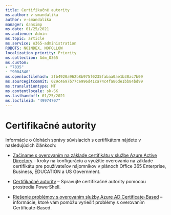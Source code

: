 ```yaml
---
title: Certifikačné autority
ms.author: v-smandalika
author: v-smandalika
manager: dansimp
ms.date: 01/25/2021
ms.audience: Admin
ms.topic: article
ms.service: o365-administration
ROBOTS: NOINDEX, NOFOLLOW
localization_priority: Priority
ms.collection: Adm_O365
ms.custom:
- "7835"
- "9004340"
ms.openlocfilehash: 3fb4920a962b8b975f0235fabaa0ae1b38ac7b09
ms.sourcegitcommit: 029c4697b77ce996d41ca74c4fa86de1bb84bd99
ms.translationtype: MT
ms.contentlocale: sk-SK
ms.lasthandoff: 01/25/2021
ms.locfileid: "49974707"
---
```

# <a name="certificate-authorities"></a>Certifikačné autority

Informácie o úlohách správy súvisiacich s certifikátom nájdete v nasledujúcich článkoch:

- [Začíname s overovaním na základe certifikátu v službe Azure Active Directory](https://docs.microsoft.com/azure/active-directory/authentication/active-directory-certificate-based-authentication-get-started#:~:text=Certificate-based)  – kroky na konfiguráciu a využitie overovania na základe certifikátu pre používateľov nájomníkov v plánoch Office 365 Enterprise, Business, EDUCATION a US Government.

- [Certifikačné autority](https://docs.microsoft.com/powershell/module/azuread)  – Spravujte certifikačné autority pomocou prostredia PowerShell.

- [Riešenie problémov s overovaním služby Azure AD Certificate-Based](https://docs.microsoft.com/troubleshoot/azure/active-directory/certificate-based-authenticate-issue)  – informácie, ktoré vám pomôžu vyriešiť problémy s overovaním Certificate-Based.



